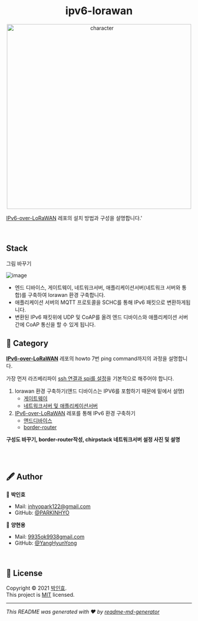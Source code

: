 <h1 align="center">ipv6-lorawan</h1>

<p align="center">
<img alt="character" width="500" src="https://user-images.githubusercontent.com/47745785/114259209-52d3e880-9a07-11eb-8162-40ccd3873887.png" />
</p>



[IPv6-over-LoRaWAN](https://github.com/aenrbes/IPv6-over-LoRaWAN) 레포의 설치 방법과 구성을 설명합니다.'

<br>

## Stack

그림 바꾸기

![image](https://user-images.githubusercontent.com/47745785/123192298-8f2ec500-d4dd-11eb-9872-041a90e1cd3f.png)


* 엔드 디바이스, 게이트웨이, 네트워크서버, 애플리케이션서버(네트워크 서버와 통합)를 구축하여 lorawan 환경 구축합니다.
* 애플리케이션 서버의 MQTT 프로토콜을 SCHC를 통해 IPv6 패킷으로 변환하게됩니다.
* 변환된 IPv6 패킷위에 UDP 및 CoAP를 올려 엔드 디바이스와 애플리케이션 서버 간에 CoAP 통신을 할 수 있게 됩니다. 


## 📜 Category

**[IPv6-over-LoRaWAN](https://github.com/aenrbes/IPv6-over-LoRaWAN)** 레포의 howto 7번 ping command까지의 과정을 설명합니다. 

가장 먼저 라즈베리파이 [ssh 연결과 spi를 설정](./docs/raspberry.md)을 기본적으로 해주어야 합니다. 

1. lorawan 환경 구축하기(앤드 디바이스는 IPV6를 포함하기 때문에 밑에서 설명)
   * [게이트웨이](./docs/lorawan_gateway.md)
   * [네트워크서버 및 애플리케이션서버](./docs/lorawan_chirpstack.md)
2. [IPv6-over-LoRaWAN](https://github.com/aenrbes/IPv6-over-LoRaWAN) 레포를 통해 IPv6 환경 구축하기
   * [앤드디바이스](./docs/ipv6_endevice.md)
   * [border-router]()

**구성도 바꾸기, border-router작성, chirpstack 네트워크서버 설정 사진 및 설명**

<br>
<br>

## 🖋 Author

👤 **박인효**

* Mail: [inhyopark122@gmail.com](mailto:inhyopark122@gmail.com)
* GitHub: [@PARKINHYO](https://github.com/PARKINHYO)

👤 **양현용**

* Mail: [9935ok9938gmail.com](mailto:9935ok9938gmail.com)
* GitHub: [@YangHyunYong](https://github.com/YangHyunYong)

<br>

## 📝 License

Copyright © 2021 [박인효](https://github.com/parkinhyo).<br/>
This project is [MIT](https://github.com/LoRa-System/ipv6-lorawan/blob/master/LICENSE) licensed.
***
_This README was generated with ❤️ by [readme-md-generator](https://github.com/kefranabg/readme-md-generator)_
